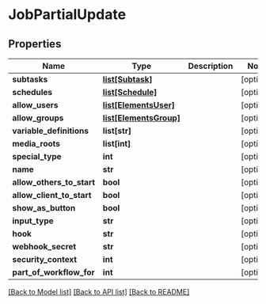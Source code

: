 # JobPartialUpdate

## Properties

Name | Type | Description | Notes
------------ | ------------- | ------------- | -------------
**subtasks** | [**list[Subtask]**](Subtask.md) |  | [optional] 
**schedules** | [**list[Schedule]**](Schedule.md) |  | [optional] 
**allow_users** | [**list[ElementsUser]**](ElementsUser.md) |  | [optional] 
**allow_groups** | [**list[ElementsGroup]**](ElementsGroup.md) |  | [optional] 
**variable_definitions** | **list[str]** |  | [optional] 
**media_roots** | **list[int]** |  | [optional] 
**special_type** | **int** |  | [optional] 
**name** | **str** |  | [optional] 
**allow_others_to_start** | **bool** |  | [optional] 
**allow_client_to_start** | **bool** |  | [optional] 
**show_as_button** | **bool** |  | [optional] 
**input_type** | **str** |  | [optional] 
**hook** | **str** |  | [optional] 
**webhook_secret** | **str** |  | [optional] 
**security_context** | **int** |  | [optional] 
**part_of_workflow_for** | **int** |  | [optional] 

[[Back to Model list]](../#documentation-for-models) [[Back to API list]](../#documentation-for-api-endpoints) [[Back to README]](../)


